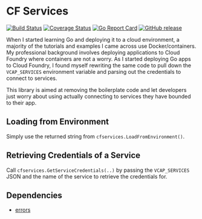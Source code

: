 # CF Services
[![Build Status](https://travis-ci.org/Piszmog/cfservices.svg?branch=develop)](https://travis-ci.org/Piszmog/cfservices)
[![Coverage Status](https://coveralls.io/repos/github/Piszmog/cfservices/badge.svg?branch=develop)](https://coveralls.io/github/Piszmog/cfservices?branch=develop)
[![Go Report Card](https://goreportcard.com/badge/github.com/Piszmog/cfservices)](https://goreportcard.com/report/github.com/Piszmog/cfservices)
[![GitHub release](https://img.shields.io/github/release/Piszmog/cfservices.svg)](https://github.com/Piszmog/cfservices/releases/latest)

When I started learning Go and deploying it to a cloud environment, a majority of the tutorials and examples I came across 
use Docker/containers. My professional background involves deploying applications to Cloud Foundry where containers are not 
a worry. As I started deploying Go apps to Cloud Foundry, I found myself rewriting the same code to pull down the `VCAP_SERVICES` 
environment variable and parsing out the credentials to connect to services.

This library is aimed at removing the boilerplate code and let developers just worry about using actually connecting to 
services they have bounded to their app.

## Loading from Environment
Simply use the returned string from `cfservices.LoadFromEnvironment()`.

## Retrieving Credentials of a Service
Call `cfservices.GetServiceCredentials(..)` by passing the `VCAP_SERVICES` JSON and the name of the service to retrieve the 
credentials for.

## Dependencies
* [errors](https://github.com/pkg/errors)
